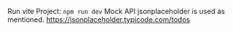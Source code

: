 Run vite Project: `npm run dev`
Mock API jsonplaceholder is used as mentioned.
https://jsonplaceholder.typicode.com/todos
